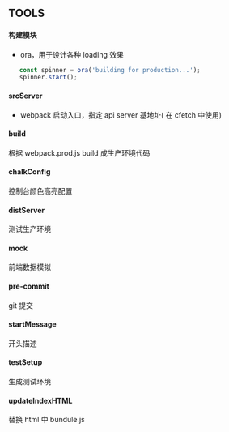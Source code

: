 ## TOOLS

#### 构建模块
* ora，用于设计各种 loading 效果 
 ```javascript
    const spinner = ora('building for production...');
    spinner.start();
```   

#### srcServer
*  webpack 启动入口，指定 api server 基地址( 在 cfetch 中使用)

#### build
根据 webpack.prod.js build 成生产环境代码

#### chalkConfig
控制台颜色高亮配置

#### distServer
测试生产环境

#### mock
前端数据模拟

#### pre-commit
git 提交

#### startMessage
开头描述

#### testSetup
生成测试环境

#### updateIndexHTML
替换 html 中 bundule.js

